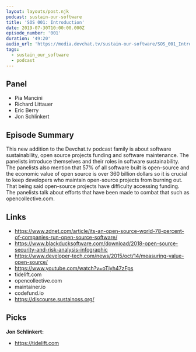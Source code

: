 ```yaml
---
layout: layouts/post.njk
podcast: sustain-our-software
title: 'SOS 001: Introduction'
date: 2019-07-30T10:00:00.000Z
episode_number: '001'
duration: '49:20'
audio_url: 'https://media.devchat.tv/sustain-our-software/SOS_001_Introduction.mp3'
tags:
  - sustain_our_software
  - podcast
---
```

## Panel

* Pia Mancini
* Richard Littauer
* Eric Berry
* Jon Schlinkert 

## Episode Summary

This new addition to the Devchat.tv podcast family is about software sustainability, open source projects funding  and software maintenance. The panelists introduce themselves and their roles in software sustainability. The panelists also mention that 57% of all software built is open-source and the economic value of open source is over 360 billion dollars so it is crucial to keep developers who maintain open-source projects from burning out. That being said open-source projects have difficulty accessing funding. The panelists talk about efforts that have been made to combat that such as opencollective.com.

## Links

* https://www.zdnet.com/article/its-an-open-source-world-78-percent-of-companies-run-open-source-software/
* https://www.blackducksoftware.com/download/2018-open-source-security-and-risk-analysis-infographic
* https://www.developer-tech.com/news/2015/oct/14/measuring-value-open-source/
*  https://www.youtube.com/watch?v=oTiyh47zFps
* tidelift.com
* opencollective.com
* maintainer.io
* codefund.io
* https://discourse.sustainoss.org/

## Picks

**Jon Schlinkert:**

* https://tidelift.com
